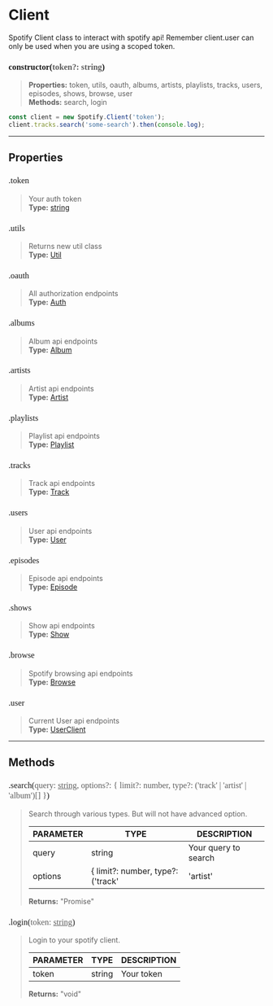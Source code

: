 # Client

Spotify Client class to interact with spotify api! Remember client.user can only be used when you are using a scoped token.
<h3 style="font-family: consolas;" id="constructor">constructor(<font style="opacity: 0.7; font-weight: light;">token?: string</font>)</h3>

> **Properties:** token, utils, oauth, albums, artists, playlists, tracks, users, episodes, shows, browse, user<br>
> **Methods:** search, login
```js
const client = new Spotify.Client('token');
client.tracks.search('some-search').then(console.log);
```

---
## Properties
<h3 style="font-family: consolas; font-weight: lighter;" id="token">.token</h3>

> Your auth token<br>
> **Type:** <a href="https://developer.mozilla.org/en-US/docs/Web/JavaScript/Reference/Global_Objects/string">string</a>
<h3 style="font-family: consolas; font-weight: lighter;" id="utils">.utils</h3>

> Returns new util class<br>
> **Type:** <a href="https://spotify-api-js-test.netlify.app/#/class/util">Util</a>
<h3 style="font-family: consolas; font-weight: lighter;" id="oauth">.oauth</h3>

> All authorization endpoints<br>
> **Type:** <a href="https://spotify-api-js-test.netlify.app/#/class/auth">Auth</a>
<h3 style="font-family: consolas; font-weight: lighter;" id="albums">.albums</h3>

> Album api endpoints<br>
> **Type:** <a href="https://spotify-api-js-test.netlify.app/#/class/album">Album</a>
<h3 style="font-family: consolas; font-weight: lighter;" id="artists">.artists</h3>

> Artist api endpoints<br>
> **Type:** <a href="https://spotify-api-js-test.netlify.app/#/class/artist">Artist</a>
<h3 style="font-family: consolas; font-weight: lighter;" id="playlists">.playlists</h3>

> Playlist api endpoints<br>
> **Type:** <a href="https://spotify-api-js-test.netlify.app/#/class/playlist">Playlist</a>
<h3 style="font-family: consolas; font-weight: lighter;" id="tracks">.tracks</h3>

> Track api endpoints<br>
> **Type:** <a href="https://spotify-api-js-test.netlify.app/#/class/track">Track</a>
<h3 style="font-family: consolas; font-weight: lighter;" id="users">.users</h3>

> User api endpoints<br>
> **Type:** <a href="https://spotify-api-js-test.netlify.app/#/class/user">User</a>
<h3 style="font-family: consolas; font-weight: lighter;" id="episodes">.episodes</h3>

> Episode api endpoints<br>
> **Type:** <a href="https://spotify-api-js-test.netlify.app/#/class/episode">Episode</a>
<h3 style="font-family: consolas; font-weight: lighter;" id="shows">.shows</h3>

> Show api endpoints<br>
> **Type:** <a href="https://spotify-api-js-test.netlify.app/#/class/show">Show</a>
<h3 style="font-family: consolas; font-weight: lighter;" id="browse">.browse</h3>

> Spotify browsing api endpoints<br>
> **Type:** <a href="https://spotify-api-js-test.netlify.app/#/class/browse">Browse</a>
<h3 style="font-family: consolas; font-weight: lighter;" id="user">.user</h3>

> Current User api endpoints<br>
> **Type:** <a href="https://spotify-api-js-test.netlify.app/#/class/userclient">UserClient</a>

---
## Methods
<h3 style="font-family: consolas; font-weight: lighter;" id="search">.search(<font style="opacity: 0.7; font-weight: light;">query: <a href="https://developer.mozilla.org/en-US/docs/Web/JavaScript/Reference/Global_Objects/string">string</a>, options?: { limit?: number, type?: ('track' | 'artist' | 'album')[] }</font>)</h3>

> Search through various types. But will not have advanced option.
> 
> | PARAMETER   | TYPE    | DESCRIPTION    |
> |--------|---------|----------------|
> | query | string | Your query to search |
> | options | { limit?: number, type?: ('track' | 'artist' | 'album')[] } | <font style="opacity: 07;">Optional. </font>Search options |
> 
> **Returns:** "Promise<any>"
<h3 style="font-family: consolas; font-weight: lighter;" id="login">.login(<font style="opacity: 0.7; font-weight: light;">token: <a href="https://developer.mozilla.org/en-US/docs/Web/JavaScript/Reference/Global_Objects/string">string</a></font>)</h3>

> Login to your spotify client.
> 
> | PARAMETER   | TYPE    | DESCRIPTION    |
> |--------|---------|----------------|
> | token | string | Your token |
> 
> **Returns:** "void"